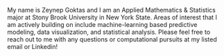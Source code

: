 My name is Zeynep Goktas and I am an Applied Mathematics & Statistics major at Stony Brook University in New York State. 
Areas of interest that I am actively building on include machine-learning based predictive modeling, data visualization, and statistical analysis. 
Please feel free to reach out to me with any questions or computational pursuits at my listed email or Linkedin! 
